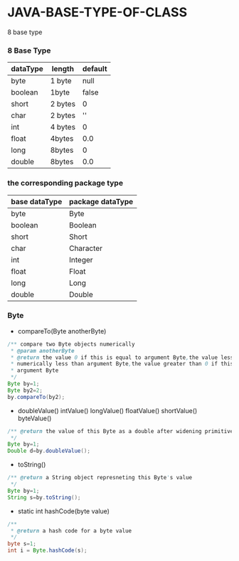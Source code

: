 # JAVA-BASE-TYPE-OF-CLASS

8 base type

### 8 Base Type

| dataType | length |default|
|----------|----|----|
| byte     | 1 byte |null|
| boolean  |1byte|false|
| short    | 2 bytes |0|
| char     | 2 bytes |''|
| int      | 4 bytes |0|
| float    | 4bytes |0.0|
| long     | 8bytes |0|
| double   | 8bytes |0.0|

### the corresponding package type

|base dataType| package dataType |
|------------------|------------------|
|byte| Byte             |
|boolean| Boolean          |
|short| Short            |
|char| Character        |
|int|Integer|
|float|Float|
|long|Long|
|double|Double|

### Byte

+ compareTo(Byte anotherByte)
```java
/** compare two Byte objects numerically
 * @param anotherByte
 * @return the value 0 if this is equal to argument Byte,the value less than 0 if this 
 * numerically less than argument Byte,the value greater than 0 if this numerically is greater than
 * argument Byte
 */
Byte by=1;
Byte by2=2;
by.compareTo(by2);
```
+ doubleValue() intValue() longValue() floatValue() shortValue() byteValue()
```java
/** @return the value of this Byte as a double after widening primitive conversion.
 */
Byte by=1;
Double d=by.doubleValue();
```
+ toString()
```java
/** @return a String object represneting this Byte's value
 */
Byte by=1;
String s=by.toString();
```
+ static int hashCode(byte value)
```java
/**
 * @return a hash code for a byte value
 */
byte s=1;
int i = Byte.hashCode(s);
```


